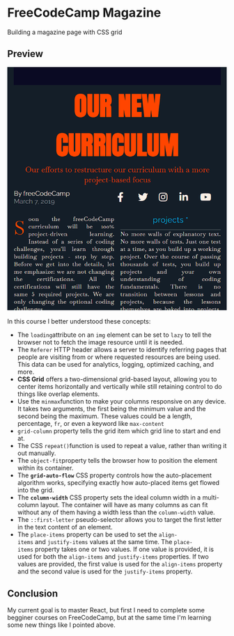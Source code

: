 # FreeCodeCamp Magazine

Building a magazine page with CSS grid

## Preview

![Preview Image](preview.png)

In this course I better understood these concepts:

- The `loading`attribute on an `img` element can be set to `lazy` to tell the browser not to fetch the image resource until it is needed.
- The `Referer` HTTP header allows a server to identify referring pages that people are visiting from or where requested resources are being used. This data can be used for analytics, logging, optimized caching, and more.
- **CSS Grid** offers a two-dimensional grid-based layout, allowing you to center items horizontally and vertically while still retaining control to do things like overlap elements.
- Use the `minmax`function to make your columns responsive on any device. It takes two arguments, the first being the minimum value and the second being the maximum. These values could be a length, percentage, `fr`, or even a keyword like `max-content`
- `grid-column` property tells the grid item which grid line to start and end at.
- The CSS `repeat()`function is used to repeat a value, rather than writing it out manually.
- The `object-fit`property tells the browser how to position the element within its container.
- The **`grid-auto-flow`** CSS property controls how the auto-placement algorithm works, specifying exactly how auto-placed items get flowed into the grid.
- The **`column-width`** CSS property sets the ideal column width in a multi-column layout. The container will have as many columns as can fit without any of them having a width less than the `column-width` value.
- The `::first-letter` pseudo-selector allows you to target the first letter in the text content of an element.
- The `place-items` property can be used to set the `align-items` and `justify-items` values at the same time. The `place-items` property takes one or two values. If one value is provided, it is used for both the `align-items` and `justify-items` properties. If two values are provided, the first value is used for the `align-items` property and the second value is used for the `justify-items` property.

## Conclusion

My current goal is to master React, but first I need to complete some begginer courses on FreeCodeCamp, but at the same time I'm learning some new things like I pointed above.
